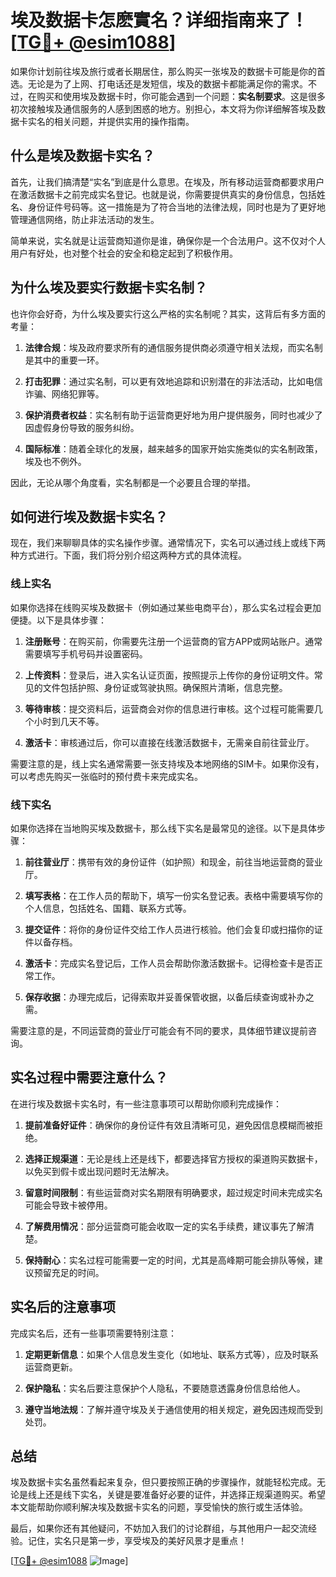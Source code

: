 # 埃及数据卡怎麽實名？详细指南来了！[[TG💪+ @esim1088](https://t.me/s/esim1088)]

如果你计划前往埃及旅行或者长期居住，那么购买一张埃及的数据卡可能是你的首选。无论是为了上网、打电话还是发短信，埃及的数据卡都能满足你的需求。不过，在购买和使用埃及数据卡时，你可能会遇到一个问题：**实名制要求**。这是很多初次接触埃及通信服务的人感到困惑的地方。别担心，本文将为你详细解答埃及数据卡实名的相关问题，并提供实用的操作指南。

## 什么是埃及数据卡实名？

首先，让我们搞清楚“实名”到底是什么意思。在埃及，所有移动运营商都要求用户在激活数据卡之前完成实名登记。也就是说，你需要提供真实的身份信息，包括姓名、身份证件号码等。这一措施是为了符合当地的法律法规，同时也是为了更好地管理通信网络，防止非法活动的发生。

简单来说，实名就是让运营商知道你是谁，确保你是一个合法用户。这不仅对个人用户有好处，也对整个社会的安全和稳定起到了积极作用。

## 为什么埃及要实行数据卡实名制？

也许你会好奇，为什么埃及要实行这么严格的实名制呢？其实，这背后有多方面的考量：

1. **法律合规**：埃及政府要求所有的通信服务提供商必须遵守相关法规，而实名制是其中的重要一环。
   
2. **打击犯罪**：通过实名制，可以更有效地追踪和识别潜在的非法活动，比如电信诈骗、网络犯罪等。

3. **保护消费者权益**：实名制有助于运营商更好地为用户提供服务，同时也减少了因虚假身份导致的服务纠纷。

4. **国际标准**：随着全球化的发展，越来越多的国家开始实施类似的实名制政策，埃及也不例外。

因此，无论从哪个角度看，实名制都是一个必要且合理的举措。

## 如何进行埃及数据卡实名？

现在，我们来聊聊具体的实名操作步骤。通常情况下，实名可以通过线上或线下两种方式进行。下面，我们将分别介绍这两种方式的具体流程。

### 线上实名

如果你选择在线购买埃及数据卡（例如通过某些电商平台），那么实名过程会更加便捷。以下是具体步骤：

1. **注册账号**：在购买前，你需要先注册一个运营商的官方APP或网站账户。通常需要填写手机号码并设置密码。

2. **上传资料**：登录后，进入实名认证页面，按照提示上传你的身份证明文件。常见的文件包括护照、身份证或驾驶执照。确保照片清晰，信息完整。

3. **等待审核**：提交资料后，运营商会对你的信息进行审核。这个过程可能需要几个小时到几天不等。

4. **激活卡**：审核通过后，你可以直接在线激活数据卡，无需亲自前往营业厅。

需要注意的是，线上实名通常需要一张支持埃及本地网络的SIM卡。如果你没有，可以考虑先购买一张临时的预付费卡来完成实名。

### 线下实名

如果你选择在当地购买埃及数据卡，那么线下实名是最常见的途径。以下是具体步骤：

1. **前往营业厅**：携带有效的身份证件（如护照）和现金，前往当地运营商的营业厅。

2. **填写表格**：在工作人员的帮助下，填写一份实名登记表。表格中需要填写你的个人信息，包括姓名、国籍、联系方式等。

3. **提交证件**：将你的身份证件交给工作人员进行核验。他们会复印或扫描你的证件以备存档。

4. **激活卡**：完成实名登记后，工作人员会帮助你激活数据卡。记得检查卡是否正常工作。

5. **保存收据**：办理完成后，记得索取并妥善保管收据，以备后续查询或补办之需。

需要注意的是，不同运营商的营业厅可能会有不同的要求，具体细节建议提前咨询。

## 实名过程中需要注意什么？

在进行埃及数据卡实名时，有一些注意事项可以帮助你顺利完成操作：

1. **提前准备好证件**：确保你的身份证件有效且清晰可见，避免因信息模糊而被拒绝。

2. **选择正规渠道**：无论是线上还是线下，都要选择官方授权的渠道购买数据卡，以免买到假卡或出现问题时无法解决。

3. **留意时间限制**：有些运营商对实名期限有明确要求，超过规定时间未完成实名可能会导致卡被停用。

4. **了解费用情况**：部分运营商可能会收取一定的实名手续费，建议事先了解清楚。

5. **保持耐心**：实名过程可能需要一定的时间，尤其是高峰期可能会排队等候，建议预留充足的时间。

## 实名后的注意事项

完成实名后，还有一些事项需要特别注意：

1. **定期更新信息**：如果个人信息发生变化（如地址、联系方式等），应及时联系运营商更新。

2. **保护隐私**：实名后要注意保护个人隐私，不要随意透露身份信息给他人。

3. **遵守当地法规**：了解并遵守埃及关于通信使用的相关规定，避免因违规而受到处罚。

## 总结

埃及数据卡实名虽然看起来复杂，但只要按照正确的步骤操作，就能轻松完成。无论是线上还是线下实名，关键是要准备好必要的证件，并选择正规渠道购买。希望本文能帮助你顺利解决埃及数据卡实名的问题，享受愉快的旅行或生活体验。

最后，如果你还有其他疑问，不妨加入我们的讨论群组，与其他用户一起交流经验。记住，实名只是第一步，享受埃及的美好风景才是重点！

[[TG💪+ @esim1088](https://t.me/s/esim1088) ![Image](https://i.postimg.cc/4NQfJmqS/Snipaste-2025-05-13-00-14-12.png)]